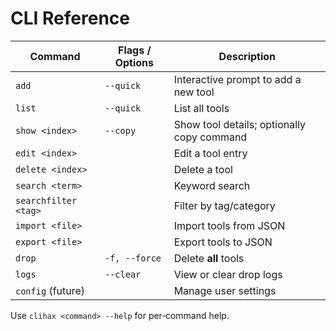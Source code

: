 # CLI Reference

| Command | Flags / Options | Description |
|---------|-----------------|-------------|
| `add` | `--quick` | Interactive prompt to add a new tool |
| `list` | `--quick` | List all tools |
| `show <index>` | `--copy` | Show tool details; optionally copy command |
| `edit <index>` | | Edit a tool entry |
| `delete <index>` | | Delete a tool |
| `search <term>` | | Keyword search |
| `searchfilter <tag>` | | Filter by tag/category |
| `import <file>` | | Import tools from JSON |
| `export <file>` | | Export tools to JSON |
| `drop` | `-f, --force` | Delete **all** tools |
| `logs` | `--clear` | View or clear drop logs |
| `config` (future) | | Manage user settings |

Use `clihax <command> --help` for per‑command help.